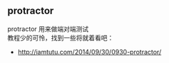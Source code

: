 ## protractor
protractor 用来做端对端测试  
教程少的可怜，找到一些将就着看吧：
* http://iamtutu.com/2014/09/30/0930-protractor/  